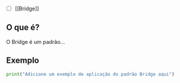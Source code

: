 
- [ ] [[Bridge]]
## O que é?
O Bridge é um padrão...

## Exemplo
```python
print("Adicione um exemplo de aplicação do padrão Bridge aqui")
```